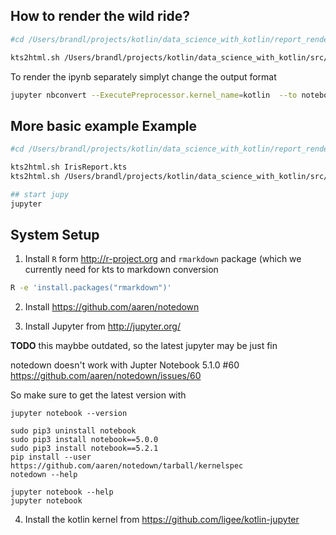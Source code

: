 ## How to render the wild ride?


```bash
#cd /Users/brandl/projects/kotlin/data_science_with_kotlin/report_rendering/nyc

kts2html.sh /Users/brandl/projects/kotlin/data_science_with_kotlin/src/main/kotlin/WildRideThroughNYC.kts
```

To render the ipynb separately simplyt change the output format

```bash
jupyter nbconvert --ExecutePreprocessor.kernel_name=kotlin  --to notebook --execute  WildRideThroughNYC.ipynb
```


## More basic example Example

```bash
#cd /Users/brandl/projects/kotlin/data_science_with_kotlin/report_rendering/examples

kts2html.sh IrisReport.kts
kts2html.sh /Users/brandl/projects/kotlin/data_science_with_kotlin/src/main/kotlin/misc_tests.kts

## start jupy
jupyter

```

## System Setup


1. Install `R` form http://r-project.org and `rmarkdown` package (which we currently need for kts to markdown conversion

```bash
R -e 'install.packages("rmarkdown")'
```

2. Install https://github.com/aaren/notedown

3. Install Jupyter from http://jupyter.org/

**TODO** this maybbe outdated, so the latest jupyter may be just fin

notedown doesn't work with Jupter Notebook 5.1.0 #60
https://github.com/aaren/notedown/issues/60

So make sure to get the latest version with

```
jupyter notebook --version

sudo pip3 uninstall notebook
sudo pip3 install notebook==5.0.0
sudo pip3 install notebook==5.2.1
pip install --user  https://github.com/aaren/notedown/tarball/kernelspec
notedown --help

jupyter notebook --help
jupyter notebook 

```

4. Install the kotlin kernel from https://github.com/ligee/kotlin-jupyter


